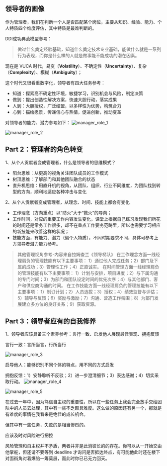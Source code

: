 

## 领导者的画像
作为管理者，我们在判断一个人是否匹配某个岗位，主要从知识、经验、能力、个人特质四个维度评估，其中特质是最难判断的。

DDI成功典范模型参考：
> 做过什么奠定经验基础，知道什么奠定技术专业基础，能做什么就是一系列行为表现，而你是什么样的人就是做事能不能成功的潜在因素。





现在是 VUCA 时代，易变（**Volatility**）、不确定性（**Uncertainty**）、复杂（**Complexity**）、模糊（**Ambiguity**）；

这个时代又很看重数字化，领导者有四大任务参考：
- 知道：探索高不确定性环境，敏捷学习，识别机会与风险，制定决策
- 做到：提出创造性解决方案，快速大胆行动，落实成果
- 人到：大胆授权，广泛结盟，以多样性为优势，构筑合力
- 心到：描绘愿景，传递信心与热情，促进创新，推动变革



对领导者的能力、潜力参考如下：
![manager_role_1](https://linnaname.github.io/img/teamlead/manager_role_1.png)

![manager_role_2](https://linnaname.github.io/img/teamlead/manager_role_2.png)

## Part 2：管理者的角色转变

1、从个人贡献者变成管理者，什么是领导者的思维模式？

- 阳台思维：从更高的视角关注团队成员的工作模式
- 树顶思维：了解部门和其他团队融合的状态
- 直升机思维：用直升机的视角，从团队、组织、行业不同维度，为团队找到转型的方向，顺利地适应各种冲击与变化



2、从个人贡献者变成管理者，从理念、时间、技能上都会有变化
- 工作理念（方向重点）以“防火”大于“救火”的导向；
- 工作时间，对应的重要工作内容发生变化，课堂上根据自己练习发现我们所花的时间还是常务工作很多，却不在重点工作要务范畴里，所以也需要学习相应的新技能来改善这样的状况；
- 技能方面，有能力、潜力（偏个人特质），不同时期要求不同，具体可参考上方领导者潜力能力参考。

> 其他管理视角参考-内容来自拉姆查兰《领导梯队》
在工作理念方面一线经理肩负的管理技能有以下主要事项：
1）通过他人完成任务；2）部门及下属的成功；3）管理性工作；4）正直诚实。
在时间管理方面一线经理肩负的管理技能有以下主要事项：
1）计划与安排，项目进度；2）与下属沟通的专门时间；3）为部门和团队设定时间的优先次序；4）与其他部门、客户和供应商沟通的时间。
在工作技能方面一线经理肩负的管理技能有以下主要事项：
1）制订计划；2）人员选拔；3）授权；4）绩效监督与评估；5）辅导与反馈；6）奖励与激励；7）沟通、营造工作氛围；8）为部门发展建立多方位的良好关系；9）获取资源。

## Part 3：领导者应有的自我修养
1、领导者应该具备三个素养参考：言行一致、启发他人展现最佳表现、拥抱反馈

言行一致：言所当言，行所当行

![manager_role_3](https://linnaname.github.io/img/teamlead/manager_role_3.png)

启导他人：能够识别不同个体的特点，用不同的方式启发




拥抱反馈：1）安静聆听不反驳；2）进一步澄清细节；3）表达感谢；4）切实采取行动。
![manager_role_4](https://linnaname.github.io/img/teamlead/manager_role_4.png)

![manager_role_5](https://linnaname.github.io/img/teamlead/manager_role_5.png)




在过去一年中，因为笃信自主权的重要性，所以在一些任务上我会完全放手交给团队中的人员去处理，其中有一些不乏颇具难度。这么做的原因还有另一个，那就是有难度的事情在我看来是绝佳的成长机会。

但其中有一些任务，失败的是相当惨烈的。


应该及时对风险进行把控

风险管理和自主权并不矛盾，两者并非是此消彼长的的存在。你可以从一开始交由他掌舵，但还请不要等到 deadline 才询问是否抵达终点，有可能他此时还在楼下对面街角对着爆胎一筹莫展，而此时你已已无力回天。


